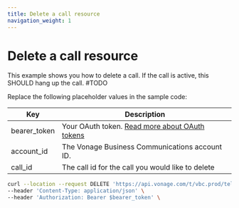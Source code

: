 ```yaml
---
title: Delete a call resource
navigation_weight: 1
---
```


# Delete a call resource

This example shows you how to delete a call. If the call is active, this SHOULD hang up the call. #TODO

Replace the following placeholder values in the sample code:

| Key        | Description                                                                                            |
|------------|--------------------------------------------------------------------------------------------------------|
| bearer_token | Your OAuth token. [Read more about OAuth tokens](/concepts/guides/create-an-access-token) |
| account_id | The Vonage Business Communications account ID. |
| call_id | The call id for the call you would like to delete| 

``` bash
curl --location --request DELETE 'https://api.vonage.com/t/vbc.prod/telephony/v3/cc/accounts/$account_id/calls/$call_id' \
--header 'Content-Type: application/json' \
--header 'Authorization: Bearer $bearer_token' \
```

